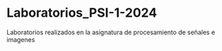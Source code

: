 # Laboratorios_PSI-1-2024
Laboratorios realizados en la asignatura de procesamiento de señales e imagenes
